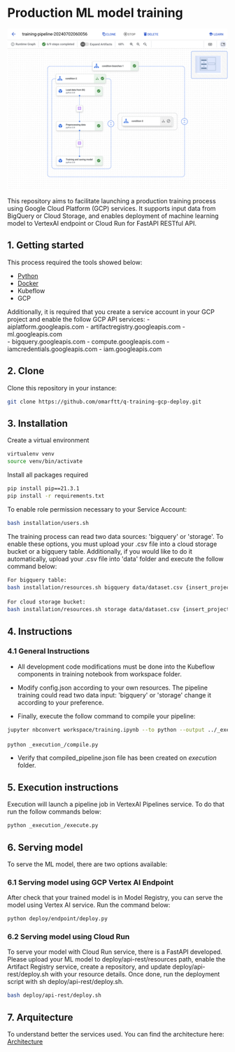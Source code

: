 # Production ML model training

![Docs](images/pipeline_done.png)

This repository aims to facilitate launching a production training process using Google Cloud Platform (GCP) services. It supports input data from BigQuery or Cloud Storage, and enables deployment of machine learning model to VertexAI endpoint or Cloud Run for FastAPI RESTful API.

## 1. Getting started

This process required the tools showed below:
- [Python]([https://github.com/pyenv/pyenv](https://www.python.org/)) 
- [Docker]([https://github.com/pyenv/pyenv](https://www.docker.com/))
- Kubeflow
- GCP

Additionally, it is required that you create a service account in your GCP project and enable the follow GCP API services:
    - aiplatform.googleapis.com
    - artifactregistry.googleapis.com
    - ml.googleapis.com    
    - bigquery.googleapis.com
    - compute.googleapis.com
    - iamcredentials.googleapis.com
    - iam.googleapis.com
    
## 2. Clone

Clone this repository in your instance:
```bash
git clone https://github.com/omarftt/q-training-gcp-deploy.git
```

## 3. Installation

Create a virtual environment
```bash
virtualenv venv
source venv/bin/activate 
```

Install all packages required
```bash
pip install pip==21.3.1
pip install -r requirements.txt
```

To enable role permission necessary to your Service Account:
```bash
bash installation/users.sh
```

The training process can read two data sources: 'bigquery' or 'storage'. To enable these options, you must upload your .csv file into a cloud storage bucket or a bigquery table. Additionally, if you would like to do it automatically, upload your .csv file into 'data' folder and execute the follow command below:
```bash
For bigquery table:
bash installation/resources.sh bigquery data/dataset.csv {insert_project_name} default-bucket {insert_dataset_name} {insert_table_name}

For cloud storage bucket:
bash installation/resources.sh storage data/dataset.csv {insert_project_name} {insert_bucket_name} default_dataset default_table
```


## 4. Instructions

### 4.1 General Instructions
- All development code modifications must be done into the Kubeflow components in training notebook from workspace folder.

- Modify config.json according to your own resources. The pipeline training could read two data input: 'bigquery' or 'storage' change it according to your preference. 

- Finally, execute the follow command to compile your pipeline:

```bash
jupyter nbconvert workspace/training.ipynb --to python --output ../_execution_/training_compile.py

python _execution_/compile.py
```

- Verify that compiled_pipeline.json file has been created on _execution_ folder.

## 5. Execution instructions
Execution will launch a pipeline job in VertexAI Pipelines service. To do that run the follow commands below:

```bash
python _execution_/execute.py
```

## 6. Serving model
To serve the ML model, there are two options available:

### 6.1 Serving model using GCP Vertex AI Endpoint
After check that your trained model is in Model Registry, you can serve the model using Vertex AI service. Run the command below:
```bash
python deploy/endpoint/deploy.py
```

### 6.2 Serving model using Cloud Run
To serve your model with Cloud Run service, there is a FastAPI developed. Please upload your ML model to deploy/api-rest/resources path, enable the Artifact Registry service, create a repository, and update deploy/api-rest/deploy.sh with your resource details. Once done, run the deployment script with sh deploy/api-rest/deploy.sh.
```bash
bash deploy/api-rest/deploy.sh
```

## 7. Arquitecture
To understand better the services used. You can find the architecture here: [Architecture](images/arch.png)
